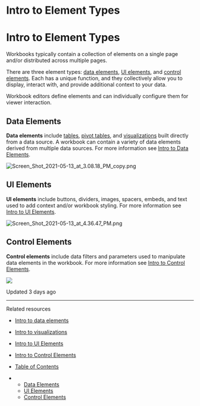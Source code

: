 # Intro to Element Types

# Intro to Element Types

Workbooks typically contain a collection of elements on a single page and/or distributed across multiple pages.

There are three element types: [data elements](/docs/intro-to-element-types#data-elements), [UI elements](/docs/intro-to-element-types#ui-elements), and [control elements](/docs/intro-to-element-types#control-elements). Each has a unique function, and they collectively allow you to display, interact with, and provide additional context to your data.

Workbook editors define elements and can individually configure them for viewer interaction.

## Data Elements

**Data elements** include [tables](/docs/create-and-manage-tables), [pivot tables](/docs/working-with-pivot-tables), and [visualizations](/docs/intro-to-visualizations) built directly from a data source. A workbook can contain a variety of data elements derived from multiple data sources. For more information see [Intro to Data Elements](/docs/intro-to-data-elements).

![Screen_Shot_2021-05-13_at_3.08.18_PM_copy.png](https://files.readme.io/741f849-1.png)

## UI Elements

**UI elements** include buttons, dividers, images, spacers, embeds, and text used to add context and/or workbook styling. For more information see [Intro to UI Elements](/docs/intro-to-ui-elements).

![Screen_Shot_2021-05-13_at_4.36.47_PM.png](https://files.readme.io/4a6bb19-2.png)

## Control Elements

**Control elements** include data filters and parameters used to manipulate data elements in the workbook. For more information see [Intro to Control Elements](/docs/intro-to-control-elements).

![](https://files.readme.io/e773c5b-3.png)

Updated 3 days ago

---

Related resources

* [Intro to data elements](/docs/intro-to-data-elements)
* [Intro to visualizations](/docs/intro-to-visualizations)
* [Intro to UI Elements](/docs/intro-to-ui-elements)
* [Intro to Control Elements](/docs/intro-to-control-elements)

* [Table of Contents](#)
* + [Data Elements](#data-elements)
  + [UI Elements](#ui-elements)
  + [Control Elements](#control-elements)